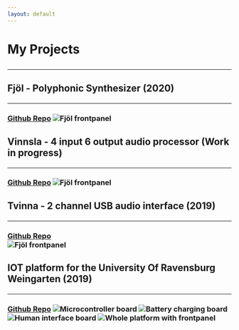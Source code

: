 ```yaml
---
layout: default
---
```


<h1> My Projects
<hr class="new1">

<h2> Fjöl - Polyphonic Synthesizer (2020)
<hr> 
<h3> <a href="https://github.com/hallmar/Eurorack-Modules/tree/master/Fj%C3%B6l" target="_blank">Github Repo</a>
<img src="/assets/img/fjöl.png" alt="Fjöl frontpanel">


<h2> Vinnsla - 4 input 6 output audio processor (Work in progress)
<hr>
<h3>   <a href="https://github.com/hallmar/Vinnsla-Audio-processor" target="_blank" >Github Repo</a>
<img src="/assets/img/Screenshot 2020-11-20 at 21.41.37.png" alt="Fjöl frontpanel">

<h2> Tvinna - 2 channel USB audio interface (2019)
<hr> 
  
<h3> <a href="https://github.com/hallmar/Eurorack-Modules/tree/master/Tvinna" target="_blank" >Github Repo</a> 
<br>
<img src="/assets/img/Screenshot 2020-11-20 at 21.40.47.png" alt="Fjöl frontpanel">

<h2> IOT platform for the University Of Ravensburg Weingarten (2019)
<hr> 
<h3> <a href="https://github.com/hallmar/IOT-Platform" target="_blank" >Github Repo</a>

<img src="/assets/img/IMG_2385.JPG" alt="Microcontroller board">
<img src="/assets/img/IMG_2386.JPG" alt="Battery charging board ">
<img src="/assets/img/img_2389.jpg" alt="Human interface board">
<img src="/assets/img/img_2388.jpg" alt="Whole platform with frontpanel">


